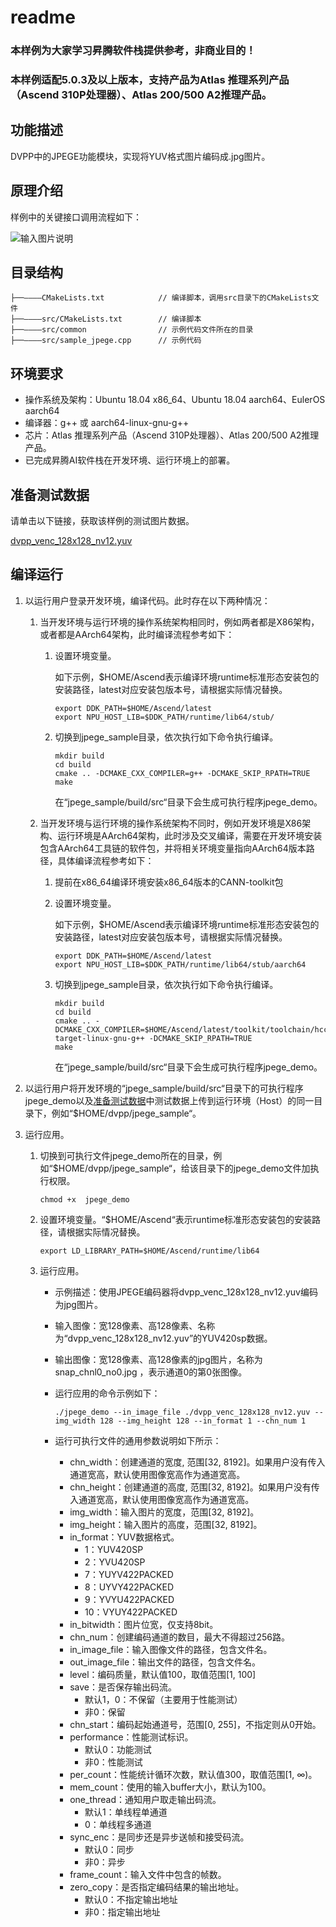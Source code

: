 # readme<a name="ZH-CN_TOPIC_0000001072529927"></a>

### 本样例为大家学习昇腾软件栈提供参考，非商业目的！
### 本样例适配5.0.3及以上版本，支持产品为Atlas 推理系列产品（Ascend 310P处理器）、Atlas 200/500 A2推理产品。


## 功能描述<a name="section09679311389"></a>

DVPP中的JPEGE功能模块，实现将YUV格式图片编码成.jpg图片。

## 原理介绍<a name="section19985135703818"></a>

样例中的关键接口调用流程如下：

![输入图片说明](1596872260762.png)

## 目录结构<a name="section86232112399"></a>

```
├──————CMakeLists.txt            // 编译脚本，调用src目录下的CMakeLists文件
├──————src/CMakeLists.txt        // 编译脚本
├──————src/common                // 示例代码文件所在的目录
├──————src/sample_jpege.cpp      // 示例代码
```

## 环境要求<a name="section10528164623911"></a>

-   操作系统及架构：Ubuntu 18.04 x86\_64、Ubuntu 18.04 aarch64、EulerOS aarch64
-   编译器：g++ 或 aarch64-linux-gnu-g++
-   芯片：Atlas 推理系列产品（Ascend 310P处理器）、Atlas 200/500 A2推理产品。
-   已完成昇腾AI软件栈在开发环境、运行环境上的部署。

## 准备测试数据<a name="section13765133092318"></a>

请单击以下链接，获取该样例的测试图片数据。

[dvpp_venc_128x128_nv12.yuv](https://obs-9be7.obs.cn-east-2.myhuaweicloud.com/data/dvpp_sample_input_data/dvpp_venc_128x128_nv12.yuv)

## 编译运行<a name="section3789175815018"></a>

1. 以运行用户登录开发环境，编译代码。此时存在以下两种情况：
   1. 当开发环境与运行环境的操作系统架构相同时，例如两者都是X86架构，或者都是AArch64架构，此时编译流程参考如下：
        1. 设置环境变量。

            如下示例，$HOME/Ascend表示编译环境runtime标准形态安装包的安装路径，latest对应安装包版本号，请根据实际情况替换。

            ```
            export DDK_PATH=$HOME/Ascend/latest
            export NPU_HOST_LIB=$DDK_PATH/runtime/lib64/stub/
            ```
        2. 切换到jpege\_sample目录，依次执行如下命令执行编译。

            ```
            mkdir build
            cd build
            cmake .. -DCMAKE_CXX_COMPILER=g++ -DCMAKE_SKIP_RPATH=TRUE
            make
            ```
            在“jpege\_sample/build/src“目录下会生成可执行程序jpege\_demo。

   2. 当开发环境与运行环境的操作系统架构不同时，例如开发环境是X86架构、运行环境是AArch64架构，此时涉及交叉编译，需要在开发环境安装包含AArch64工具链的软件包，并将相关环境变量指向AArch64版本路径，具体编译流程参考如下：
        1. 提前在x86_64编译环境安装x86_64版本的CANN-toolkit包
        2. 设置环境变量。

            如下示例，$HOME/Ascend表示编译环境runtime标准形态安装包的安装路径，latest对应安装包版本号，请根据实际情况替换。

            ```
            export DDK_PATH=$HOME/Ascend/latest
            export NPU_HOST_LIB=$DDK_PATH/runtime/lib64/stub/aarch64
            ```
        3. 切换到jpege\_sample目录，依次执行如下命令执行编译。

            ```
            mkdir build
            cd build
            cmake .. -DCMAKE_CXX_COMPILER=$HOME/Ascend/latest/toolkit/toolchain/hcc/bin/aarch64-target-linux-gnu-g++ -DCMAKE_SKIP_RPATH=TRUE
            make
            ```
            在“jpege\_sample/build/src“目录下会生成可执行程序jpege\_demo。

2. 以运行用户将开发环境的“jpege\_sample/build/src“目录下的可执行程序jpege\_demo以及[准备测试数据](#section13765133092318)中测试数据上传到运行环境（Host）的同一目录下，例如“$HOME/dvpp/jpege\_sample“。

3. 运行应用。

   1. 切换到可执行文件jpege\_demo所在的目录，例如“$HOME/dvpp/jpege\_sample“，给该目录下的jpege\_demo文件加执行权限。

      ```
      chmod +x  jpege_demo
      ```

   2. 设置环境变量。“$HOME/Ascend“表示runtime标准形态安装包的安装路径，请根据实际情况替换。

      ```
      export LD_LIBRARY_PATH=$HOME/Ascend/runtime/lib64
      ```

   3. <a name="li163081446765"></a>运行应用。

      - 示例描述：使用JPEGE编码器将dvpp\_venc\_128x128\_nv12.yuv编码为jpg图片。

      - 输入图像：宽128像素、高128像素、名称为“dvpp\_venc\_128x128\_nv12.yuv”的YUV420sp数据。

      - 输出图像：宽128像素、高128像素的jpg图片，名称为snap_chnl0_no0.jpg ，表示通道0的第0张图像。

      - 运行应用的命令示例如下：

        ```
        ./jpege_demo --in_image_file ./dvpp_venc_128x128_nv12.yuv --img_width 128 --img_height 128 --in_format 1 --chn_num 1
        ```

      - 运行可执行文件的通用参数说明如下所示：

        - chn\_width：创建通道的宽度, 范围\[32, 8192\]。如果用户没有传入通道宽高，默认使用图像宽高作为通道宽高。
        - chn\_height：创建通道的高度, 范围\[32, 8192\]。如果用户没有传入通道宽高，默认使用图像宽高作为通道宽高。
        - img\_width：输入图片的宽度，范围\[32, 8192\]。
        - img\_height：输入图片的高度，范围\[32, 8192\]。
        - in\_format：YUV数据格式。
          - 1：YUV420SP
          - 2：YVU420SP
          - 7：YUYV422PACKED
          - 8：UYVY422PACKED
          - 9：YVYU422PACKED
          - 10：VYUY422PACKED
        - in\_bitwidth：图片位宽，仅支持8bit。
        - chn\_num：创建编码通道的数目，最大不得超过256路。
        - in\_image\_file：输入图像文件的路径，包含文件名。
        - out\_image\_file：输出文件的路径，包含文件名。
        - level：编码质量，默认值100，取值范围\[1, 100\]
        - save：是否保存输出码流。
          - 默认1，0：不保留（主要用于性能测试）
          - 非0：保留
        - chn\_start：编码起始通道号，范围\[0, 255\]，不指定则从0开始。
        - performance：性能测试标识。
          - 默认0：功能测试
          - 非0：性能测试
        - per\_count：性能统计循环次数，默认值300，取值范围\[1, ∞\)。
        - mem\_count：使用的输入buffer大小，默认为100。
        - one\_thread：通知用户取走输出码流。
          - 默认1：单线程单通道
          - 0：单线程多通道
        - sync\_enc：是同步还是异步送帧和接受码流。
          - 默认0：同步
          - 非0：异步
        - frame\_count：输入文件中包含的帧数。
        - zero\_copy：是否指定编码结果的输出地址。
          - 默认0：不指定输出地址
          - 非0：指定输出地址
